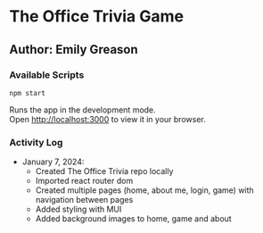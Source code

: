 # The Office Trivia Game

## Author: Emily Greason

### Available Scripts

 `npm start`

Runs the app in the development mode.\
Open [http://localhost:3000](http://localhost:3000) to view it in your browser.

### Activity Log

- January 7, 2024:
  - Created The Office Trivia repo locally
  - Imported react router dom
  - Created multiple pages (home, about me, login, game) with navigation between pages
  - Added styling with MUI
  - Added background images to home, game and about
